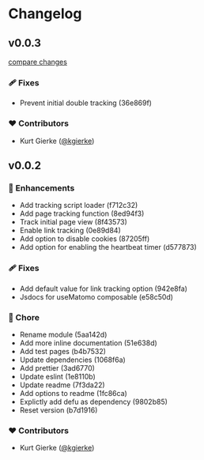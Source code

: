 # Changelog


## v0.0.3

[compare changes](https://undefined/undefined/compare/v0.0.2...v0.0.3)

### 🩹 Fixes

- Prevent initial double tracking (36e869f)

### ❤️ Contributors

- Kurt Gierke ([@kgierke](http://github.com/kgierke))

## v0.0.2


### 🚀 Enhancements

- Add tracking script loader (f712c32)
- Add page tracking function (8ed94f3)
- Track initial page view (8f43573)
- Enable link tracking (0e89d84)
- Add option to disable cookies (87205ff)
- Add option for enabling the heartbeat timer (d577873)

### 🩹 Fixes

- Add default value for link tracking option (942e8fa)
- Jsdocs for useMatomo composable (e58c50d)

### 🏡 Chore

- Rename module (5aa142d)
- Add more inline documentation (51e638d)
- Add test pages (b4b7532)
- Update dependencies (1068f6a)
- Add prettier (3ad6770)
- Update eslint (1e8110b)
- Update readme (7f3da22)
- Add options to readme (1fc86ca)
- Explictly add defu as dependency (9802b85)
- Reset version (b7d1916)

### ❤️ Contributors

- Kurt Gierke ([@kgierke](http://github.com/kgierke))

